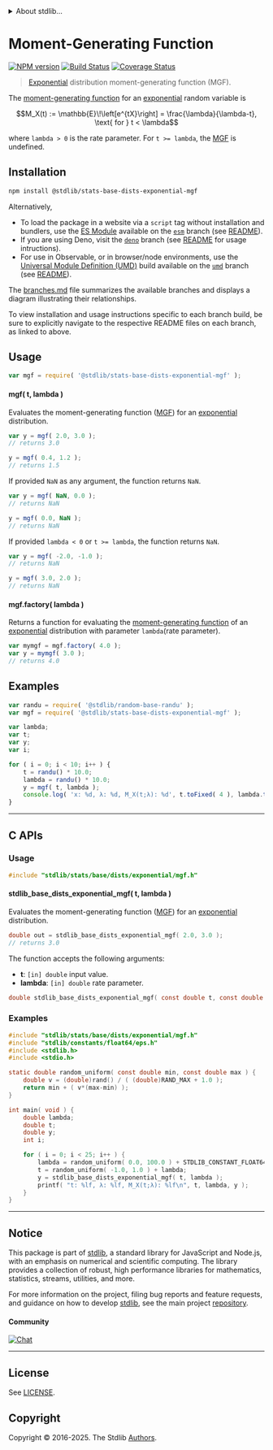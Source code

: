 <!--

@license Apache-2.0

Copyright (c) 2018 The Stdlib Authors.

Licensed under the Apache License, Version 2.0 (the "License");
you may not use this file except in compliance with the License.
You may obtain a copy of the License at

   http://www.apache.org/licenses/LICENSE-2.0

Unless required by applicable law or agreed to in writing, software
distributed under the License is distributed on an "AS IS" BASIS,
WITHOUT WARRANTIES OR CONDITIONS OF ANY KIND, either express or implied.
See the License for the specific language governing permissions and
limitations under the License.

-->


<details>
  <summary>
    About stdlib...
  </summary>
  <p>We believe in a future in which the web is a preferred environment for numerical computation. To help realize this future, we've built stdlib. stdlib is a standard library, with an emphasis on numerical and scientific computation, written in JavaScript (and C) for execution in browsers and in Node.js.</p>
  <p>The library is fully decomposable, being architected in such a way that you can swap out and mix and match APIs and functionality to cater to your exact preferences and use cases.</p>
  <p>When you use stdlib, you can be absolutely certain that you are using the most thorough, rigorous, well-written, studied, documented, tested, measured, and high-quality code out there.</p>
  <p>To join us in bringing numerical computing to the web, get started by checking us out on <a href="https://github.com/stdlib-js/stdlib">GitHub</a>, and please consider <a href="https://opencollective.com/stdlib">financially supporting stdlib</a>. We greatly appreciate your continued support!</p>
</details>

# Moment-Generating Function

[![NPM version][npm-image]][npm-url] [![Build Status][test-image]][test-url] [![Coverage Status][coverage-image]][coverage-url] <!-- [![dependencies][dependencies-image]][dependencies-url] -->

> [Exponential][exponential-distribution] distribution moment-generating function (MGF).

<!-- Section to include introductory text. Make sure to keep an empty line after the intro `section` element and another before the `/section` close. -->

<section class="intro">

The [moment-generating function][mgf] for an [exponential][exponential-distribution] random variable is

<!-- <equation class="equation" label="eq:exponential_mgf_function" align="center" raw="M_X(t) := \mathbb{E}\!\left[e^{tX}\right] = \frac{\lambda}{\lambda-t}, \text{ for } t < \lambda" alt="Moment-generating function (MGF) for an exponential distribution."> -->

```math
M_X(t) := \mathbb{E}\!\left[e^{tX}\right] = \frac{\lambda}{\lambda-t}, \text{ for } t < \lambda
```

<!-- <div class="equation" align="center" data-raw-text="M_X(t) := \mathbb{E}\!\left[e^{tX}\right] = \frac{\lambda}{\lambda-t}, \text{ for } t &lt; \lambda" data-equation="eq:exponential_mgf_function">
    <img src="https://cdn.jsdelivr.net/gh/stdlib-js/stdlib@51534079fef45e990850102147e8945fb023d1d0/lib/node_modules/@stdlib/stats/base/dists/exponential/mgf/docs/img/equation_exponential_mgf_function.svg" alt="Moment-generating function (MGF) for an exponential distribution.">
    <br>
</div> -->

<!-- </equation> -->

where `lambda > 0` is the rate parameter. For `t >= lambda`, the [MGF][mgf] is undefined.

</section>

<!-- /.intro -->

<!-- Package usage documentation. -->

<section class="installation">

## Installation

```bash
npm install @stdlib/stats-base-dists-exponential-mgf
```

Alternatively,

-   To load the package in a website via a `script` tag without installation and bundlers, use the [ES Module][es-module] available on the [`esm`][esm-url] branch (see [README][esm-readme]).
-   If you are using Deno, visit the [`deno`][deno-url] branch (see [README][deno-readme] for usage intructions).
-   For use in Observable, or in browser/node environments, use the [Universal Module Definition (UMD)][umd] build available on the [`umd`][umd-url] branch (see [README][umd-readme]).

The [branches.md][branches-url] file summarizes the available branches and displays a diagram illustrating their relationships.

To view installation and usage instructions specific to each branch build, be sure to explicitly navigate to the respective README files on each branch, as linked to above.

</section>

<section class="usage">

## Usage

```javascript
var mgf = require( '@stdlib/stats-base-dists-exponential-mgf' );
```

#### mgf( t, lambda )

Evaluates the moment-generating function ([MGF][mgf]) for an [exponential][exponential-distribution] distribution.

```javascript
var y = mgf( 2.0, 3.0 );
// returns 3.0

y = mgf( 0.4, 1.2 );
// returns 1.5
```

If provided `NaN` as any argument, the function returns `NaN`.

```javascript
var y = mgf( NaN, 0.0 );
// returns NaN

y = mgf( 0.0, NaN );
// returns NaN
```

If provided `lambda < 0` or `t >= lambda`, the function returns `NaN`.

```javascript
var y = mgf( -2.0, -1.0 );
// returns NaN

y = mgf( 3.0, 2.0 );
// returns NaN
```

#### mgf.factory( lambda )

Returns a function for evaluating the [moment-generating function][mgf] of an [exponential][exponential-distribution] distribution with parameter `lambda`(rate parameter).

```javascript
var mymgf = mgf.factory( 4.0 );
var y = mymgf( 3.0 );
// returns 4.0
```

</section>

<!-- /.usage -->

<!-- Package usage notes. Make sure to keep an empty line after the `section` element and another before the `/section` close. -->

<section class="notes">

</section>

<!-- /.notes -->

<!-- Package usage examples. -->

<section class="examples">

## Examples

<!-- eslint no-undef: "error" -->

```javascript
var randu = require( '@stdlib/random-base-randu' );
var mgf = require( '@stdlib/stats-base-dists-exponential-mgf' );

var lambda;
var t;
var y;
var i;

for ( i = 0; i < 10; i++ ) {
    t = randu() * 10.0;
    lambda = randu() * 10.0;
    y = mgf( t, lambda );
    console.log( 'x: %d, λ: %d, M_X(t;λ): %d', t.toFixed( 4 ), lambda.toFixed( 4 ), y.toFixed( 4 ) );
}
```

</section>

<!-- /.examples -->

<!-- C interface documentation. -->

* * *

<section class="c">

## C APIs

<!-- Section to include introductory text. Make sure to keep an empty line after the intro `section` element and another before the `/section` close. -->

<section class="intro">

</section>

<!-- /.intro -->

<!-- C usage documentation. -->

<section class="usage">

### Usage

```c
#include "stdlib/stats/base/dists/exponential/mgf.h"
```

#### stdlib_base_dists_exponential_mgf( t, lambda )

Evaluates the moment-generating function ([MGF][mgf]) for an [exponential][exponential-distribution] distribution.

```c
double out = stdlib_base_dists_exponential_mgf( 2.0, 3.0 );
// returns 3.0
```

The function accepts the following arguments:

-   **t**: `[in] double` input value.
-   **lambda**: `[in] double` rate parameter.

```c
double stdlib_base_dists_exponential_mgf( const double t, const double lambda );
```

</section>

<!-- /.usage -->

<!-- C API usage notes. Make sure to keep an empty line after the `section` element and another before the `/section` close. -->

<section class="notes">

</section>

<!-- /.notes -->

<!-- C API usage examples. -->

<section class="examples">

### Examples

```c
#include "stdlib/stats/base/dists/exponential/mgf.h"
#include "stdlib/constants/float64/eps.h"
#include <stdlib.h>
#include <stdio.h>

static double random_uniform( const double min, const double max ) {
    double v = (double)rand() / ( (double)RAND_MAX + 1.0 );
    return min + ( v*(max-min) );
}

int main( void ) {
    double lambda;
    double t;
    double y;
    int i;

    for ( i = 0; i < 25; i++ ) {
        lambda = random_uniform( 0.0, 100.0 ) + STDLIB_CONSTANT_FLOAT64_EPS;
        t = random_uniform( -1.0, 1.0 ) + lambda;
        y = stdlib_base_dists_exponential_mgf( t, lambda );
        printf( "t: %lf, λ: %lf, M_X(t;λ): %lf\n", t, lambda, y );
    }
}
```

</section>

<!-- /.examples -->

</section>

<!-- /.c -->

<!-- Section to include cited references. If references are included, add a horizontal rule *before* the section. Make sure to keep an empty line after the `section` element and another before the `/section` close. -->

<section class="references">

<!-- /.references -->

<!-- Section for related `stdlib` packages. Do not manually edit this section, as it is automatically populated. -->

<section class="related">

</section>

<!-- /.related -->

<!-- Section for all links. Make sure to keep an empty line after the `section` element and another before the `/section` close. -->


<section class="main-repo" >

* * *

## Notice

This package is part of [stdlib][stdlib], a standard library for JavaScript and Node.js, with an emphasis on numerical and scientific computing. The library provides a collection of robust, high performance libraries for mathematics, statistics, streams, utilities, and more.

For more information on the project, filing bug reports and feature requests, and guidance on how to develop [stdlib][stdlib], see the main project [repository][stdlib].

#### Community

[![Chat][chat-image]][chat-url]

---

## License

See [LICENSE][stdlib-license].


## Copyright

Copyright &copy; 2016-2025. The Stdlib [Authors][stdlib-authors].

</section>

<!-- /.stdlib -->

<!-- Section for all links. Make sure to keep an empty line after the `section` element and another before the `/section` close. -->

<section class="links">

[npm-image]: http://img.shields.io/npm/v/@stdlib/stats-base-dists-exponential-mgf.svg
[npm-url]: https://npmjs.org/package/@stdlib/stats-base-dists-exponential-mgf

[test-image]: https://github.com/stdlib-js/stats-base-dists-exponential-mgf/actions/workflows/test.yml/badge.svg?branch=main
[test-url]: https://github.com/stdlib-js/stats-base-dists-exponential-mgf/actions/workflows/test.yml?query=branch:main

[coverage-image]: https://img.shields.io/codecov/c/github/stdlib-js/stats-base-dists-exponential-mgf/main.svg
[coverage-url]: https://codecov.io/github/stdlib-js/stats-base-dists-exponential-mgf?branch=main

<!--

[dependencies-image]: https://img.shields.io/david/stdlib-js/stats-base-dists-exponential-mgf.svg
[dependencies-url]: https://david-dm.org/stdlib-js/stats-base-dists-exponential-mgf/main

-->

[chat-image]: https://img.shields.io/gitter/room/stdlib-js/stdlib.svg
[chat-url]: https://app.gitter.im/#/room/#stdlib-js_stdlib:gitter.im

[stdlib]: https://github.com/stdlib-js/stdlib

[stdlib-authors]: https://github.com/stdlib-js/stdlib/graphs/contributors

[umd]: https://github.com/umdjs/umd
[es-module]: https://developer.mozilla.org/en-US/docs/Web/JavaScript/Guide/Modules

[deno-url]: https://github.com/stdlib-js/stats-base-dists-exponential-mgf/tree/deno
[deno-readme]: https://github.com/stdlib-js/stats-base-dists-exponential-mgf/blob/deno/README.md
[umd-url]: https://github.com/stdlib-js/stats-base-dists-exponential-mgf/tree/umd
[umd-readme]: https://github.com/stdlib-js/stats-base-dists-exponential-mgf/blob/umd/README.md
[esm-url]: https://github.com/stdlib-js/stats-base-dists-exponential-mgf/tree/esm
[esm-readme]: https://github.com/stdlib-js/stats-base-dists-exponential-mgf/blob/esm/README.md
[branches-url]: https://github.com/stdlib-js/stats-base-dists-exponential-mgf/blob/main/branches.md

[stdlib-license]: https://raw.githubusercontent.com/stdlib-js/stats-base-dists-exponential-mgf/main/LICENSE

[exponential-distribution]: https://en.wikipedia.org/wiki/Exponential_distribution

[mgf]: https://en.wikipedia.org/wiki/Moment-generating_function

</section>

<!-- /.links -->
